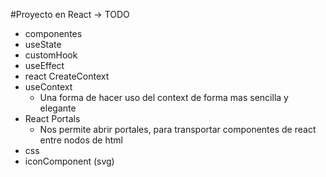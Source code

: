 #Proyecto en React -> TODO

- componentes
- useState
- customHook
- useEffect
- react CreateContext
- useContext
  - Una forma de hacer uso del context de forma mas sencilla y elegante
- React Portals
  - Nos permite abrir portales, para transportar componentes de react entre nodos de html
- css
- iconComponent (svg)
